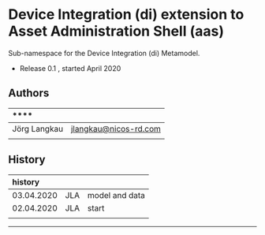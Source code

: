 # Device Integration (di) extension to Asset Administration Shell (aas)

Sub-namespace for the Device Integration (di) Metamodel.
- Release 0.1 , started April 2020


## Authors

|****||
|:---|:---|
| Jörg Langkau | jlangkau@nicos-rd.com
|||


## History

|**history**|||
|:---|:---|:---|
| 03.04.2020    | JLA | model and data
| 02.04.2020    | JLA | start
||||

---
